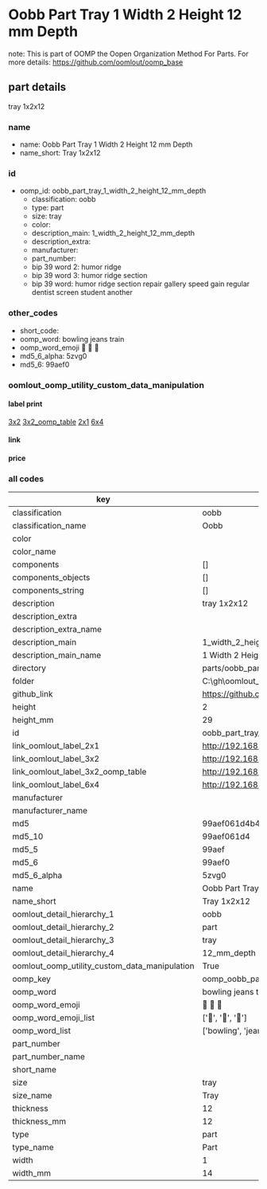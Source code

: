 # Oobb Part Tray 1 Width 2 Height 12 mm Depth  

note: This is part of OOMP the Oopen Organization Method For Parts. For more details: https://github.com/oomlout/oomp_base

##  part details
  



tray 1x2x12



### name
* name: Oobb Part Tray 1 Width 2 Height 12 mm Depth
* name_short: Tray 1x2x12 
### id
* oomp_id: oobb_part_tray_1_width_2_height_12_mm_depth
  * classification: oobb
  * type: part
  * size: tray
  * color: 
  * description_main: 1_width_2_height_12_mm_depth
  * description_extra: 
  * manufacturer: 
  * part_number: 
  * bip 39 word 2: humor ridge
  * bip 39 word 3: humor ridge section
  * bip 39 word: humor ridge section repair gallery speed gain regular dentist screen student another

### other_codes
* short_code: 
* oomp_word: bowling jeans train
* oomp_word_emoji :bowling: :jeans: :train:
* md5_6_alpha: 5zvg0
* md5_6: 99aef0






### oomlout_oomp_utility_custom_data_manipulation
#### label print
[3x2](http://192.168.1.245:1112/?label=oomp%205zvg0)
[3x2_oomp_table](http://192.168.1.108:1112/?label=oomp%205zvg0)
[2x1](http://192.168.1.242:1112/?label=oomp%205zvg0)
[6x4](http://192.168.1.55:1112/?label=oomp%205zvg0)    

#### link

                              

#### price







### all codes 
| key | value |  
| --- | --- |  
| classification | oobb |  
| classification_name | Oobb |  
| color |  |  
| color_name |  |  
| components | [] |  
| components_objects | [] |  
| components_string | [] |  
| description | tray 1x2x12 |  
| description_extra |  |  
| description_extra_name |  |  
| description_main | 1_width_2_height_12_mm_depth |  
| description_main_name | 1 Width 2 Height 12 mm Depth |  
| directory | parts/oobb_part_tray_1_width_2_height_12_mm_depth |  
| folder | C:\gh\oomlout_oobb_version_4_generated_parts\things\oobb_part_tray_1_width_2_height_12_mm_depth |  
| github_link | https://github.com/oomlout/oomlout_oomp_part_src/tree/main/parts/oobb_part_tray_1_width_2_height_12_mm_depth |  
| height | 2 |  
| height_mm | 29 |  
| id | oobb_part_tray_1_width_2_height_12_mm_depth |  
| link_oomlout_label_2x1 | http://192.168.1.242:1112/?label=oomp%205zvg0 |  
| link_oomlout_label_3x2 | http://192.168.1.245:1112/?label=oomp%205zvg0 |  
| link_oomlout_label_3x2_oomp_table | http://192.168.1.108:1112/?label=oomp%205zvg0 |  
| link_oomlout_label_6x4 | http://192.168.1.55:1112/?label=oomp%205zvg0 |  
| manufacturer |  |  
| manufacturer_name |  |  
| md5 | 99aef061d4b4cbdb442f8b69856e6378 |  
| md5_10 | 99aef061d4 |  
| md5_5 | 99aef |  
| md5_6 | 99aef0 |  
| md5_6_alpha | 5zvg0 |  
| name | Oobb Part Tray 1 Width 2 Height 12 mm Depth |  
| name_short | Tray 1x2x12  |  
| oomlout_detail_hierarchy_1 | oobb |  
| oomlout_detail_hierarchy_2 | part |  
| oomlout_detail_hierarchy_3 | tray |  
| oomlout_detail_hierarchy_4 | 12_mm_depth |  
| oomlout_oomp_utility_custom_data_manipulation | True |  
| oomp_key | oomp_oobb_part_tray_1_width_2_height_12_mm_depth |  
| oomp_word | bowling jeans train |  
| oomp_word_emoji | :bowling: :jeans: :train: |  
| oomp_word_emoji_list | [':bowling:', ':jeans:', ':train:'] |  
| oomp_word_list | ['bowling', 'jeans', 'train'] |  
| part_number |  |  
| part_number_name |  |  
| short_name |  |  
| size | tray |  
| size_name | Tray |  
| thickness | 12 |  
| thickness_mm | 12 |  
| type | part |  
| type_name | Part |  
| width | 1 |  
| width_mm | 14 |  
